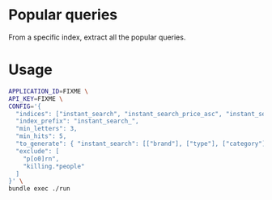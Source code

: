 # Popular queries

From a specific index, extract all the popular queries.

# Usage

```bash
APPLICATION_ID=FIXME \
API_KEY=FIXME \
CONFIG='{
  "indices": ["instant_search", "instant_search_price_asc", "instant_search_price_desc"],
  "index_prefix": "instant_search_",
  "min_letters": 3,
  "min_hits": 5,
  "to_generate": { "instant_search": [["brand"], ["type"], ["category"], ["brand", "type"]] },
  "exclude": [
    "p[o0]rn",
    "killing.*people"
  ]
}' \
bundle exec ./run
```
